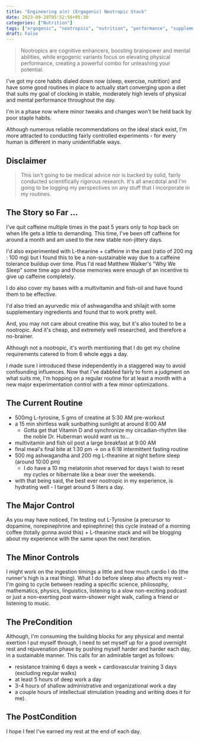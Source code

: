 ```yaml
---
title: "Engineering a(n) (Ergogenic) Nootropic Stack"
date: 2023-09-29T05:52:56+05:30
categories: ["Nutrition"]
tags: ["ergogenic", "nootropics", "nutrition", "performance", "supplements", "experiments", "routine", "fitness", "health", "circadian", "sunlight", "hydration", "sleep", "training", "productivity", "mindfulness", "optimization"]
draft: False
---
```


> Nootropics are cognitive enhancers, boosting brainpower and mental abilities, while ergogenic variants focus on elevating physical performance, creating a powerful combo for unleashing your potential.

I've got my core habits dialed down now (sleep, exercise, nutrition)
and have some good routines in place to actually start converging upon
a diet that suits my goal of clocking in stable, moderately high
levels of physical and mental performance throughout the day.  

I'm in a phase now where minor tweaks and changes won't be held back
by poor staple habits.  

Although numerous reliable recommendations on the ideal stack exist, I'm more
attracted to conducting fairly controlled experiments - for every
human is different in many unidentifiable ways.  

## Disclaimer

> This isn't going to be medical advice nor is backed by solid, fairly
> conducted scientifically rigorous research. It's all anecdotal and
> I'm going to be logging my perspectives on any stuff that I
> incorporate in my routines.

## The Story so Far ...

I've quit caffeine multiple times in the past 5 years only to hop back
on when life gets a little to demanding. This time, I've been off
caffeine for around a month and am used to the new stable non-jittery
days.  

I'd also experimented with L-theanine + caffeine in the past (ratio of
200 mg : 100 mg) but I found this to be a non-sustainable way due to a
caffeine tolerance buildup over time. Plus I'd read Matthew Walker's
"Why We Sleep" some time ago and those memories were enough of an
incentive to give up caffeine completely.  

I do also cover my bases with a multivitamin and fish-oil and have
found them to be effective.  

I'd also tried an ayurvedic mix of ashwagandha and shilajit with some
supplementary ingredients and found that to work pretty well.  

And, you may not care about creatine this way, but it's also touted to
be a nootropic. And it's cheap, and extremely well researched, and therefore 
a no-brainer.  

Although not a nootropic, it's worth mentioning that I do get my choline requirements catered
to from 6 whole eggs a day.  

I made sure I introduced these independently in a staggered way to
avoid confounding influences. Now that I've dabbled fairly to form a
judgment on what suits me, I'm hopping on a regular routine for
at least a month with a new major experimentation control with a few
minor optimizations.  

## The Current Routine

 - 500mg L-tyrosine, 5 gms of creatine at 5:30 AM pre-workout
 - a 15 min shirtless walk sunbathing sunlight at around 8:00 AM
   - Gotta get that Vitamin D and synchronize my circadian-rhythm like the noble Dr. Huberman would want us to...
 - multivitamin and fish oil post a large breakfast at 9:00 AM
 - final meal's final bite at 1:30 pm -> on a 6:18 intermittent fasting routine
 - 500 mg ashwagandha and 200 mg L-theanine at night before sleep (around 10:00 pm)
   - I do have a 10 mg melatonin shot reserved for days I wish to reset my cycles or hibernate like a bear over the weekends.
 - with that being said, the best ever nootropic in my experience, is hydrating well - I target around 5 liters a day.

## The Major Control

As you may have noticed, I'm testing out L-Tyrosine (a precursor to dopamine, norepinephrine and epinephrine) this cycle instead of a morning coffee (totally gonna avoid this) + L-theanine stack and will be blogging about my experience with the same upon the next iteration.

## The Minor Controls

I might work on the ingestion timings a little and how much cardio I do (the runner's high is a real thing). What I do before sleep also affects my rest - I'm going to cycle between reading a specific science, philosophy, mathematics, physics, linguistics, listening to a slow non-exciting podcast or just a non-exerting post warm-shower night walk, calling a friend or listening to music.

## The PreCondition

Although, I'm consuming the building blocks for any physical and mental exertion I put myself through, I need to set myself up for a good overnight rest and rejuvenation phase by pushing myself harder and harder each day, in a sustainable manner. This calls for an admirable target as follows:
 - resistance training 6 days a week + cardiovascular training 3 days (excluding regular walks)
 - at least 5 hours of deep work a day 
 - 3-4 hours of shallow administrative and organizational work a day
 - a couple hours of intellectual stimulation (reading and writing does it for me).
   
## The PostCondition

I hope I feel I've earned my rest at the end of each day.
